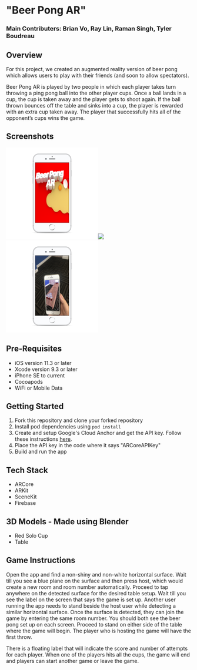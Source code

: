 # "Beer Pong AR"
### Main Contributers: Brian Vo, Ray Lin, Raman Singh, Tyler Boudreau

## Overview
For this project, we created an augmented reality version of beer pong which allows users to play with their friends (and soon to allow spectators).

Beer Pong AR is played by two people in which each player takes turn throwing a ping pong ball into the other player cups. Once a ball lands in a cup, the cup is taken away and the player gets to shoot again. If the ball thrown bounces off the table and sinks into a cup, the player is rewarded with an extra cup taken away. The player that successfully hits all of the opponent’s cups wins the game.

## Screenshots
<img src="/docs/assets/images/screenshot/ss00.png" width="250"><img src="/docs/assets/images/screenshot/ss06.png" width="250"><img src="/docs/assets/images/screenshot/ss09.png" width="250">

## Pre-Requisites
* iOS version 11.3 or later
* Xcode version 9.3 or later
* iPhone SE to current
* Cocoapods
* WiFi or Mobile Data

## Getting Started
1. Fork this repository and clone your forked repository
2. Install pod dependencies using ```pod install``` 
3. Create and setup Google's Cloud Anchor and get the API key. Follow these instructions [here](https://developers.google.com/ar/develop/ios/cloud-anchors-quickstart-ios).
4. Place the API key in the code where it says "ARCoreAPIKey"
5. Build and run the app

## Tech Stack
* ARCore
* ARKit
* SceneKit
* Firebase

## 3D Models - Made using Blender
* Red Solo Cup
* Table

## Game Instructions

Open the app and find a non-shiny and non-white horizontal surface. Wait till you see a blue plane on the surface and then press host, which would create a new room and room number automatically. Proceed to tap anywhere on the detected surface for the desired table setup. Wait till you see the label on the screen that says the game is set up. Another user running the app needs to stand beside the host user while detecting a similar horizontal surface. Once the surface is detected, they can join the game by entering the same room number. You should both see the beer pong set up on each screen. Proceed to stand on either side of the table where the game will begin. The player who is hosting the game will have the first throw. 

There is a floating label that will indicate the score and number of attempts for each player. When one of the players hits all the cups, the game will end and players can start another game or leave the game.
